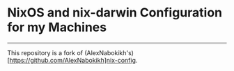 # NixOS and nix-darwin Configuration for my Machines

---

This repository is a fork of (AlexNabokikh's)[https://github.com/AlexNabokikh]nix-config.